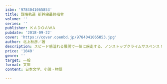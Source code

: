 ```yaml
---
isbn: '9784041065853'
title: 謀略軌道 新幹線最終指令
volume: ''
series: ''
publisher: ＫＡＤＯＡＷＡ
pubdate: '2018-09-22'
cover: 'https://cover.openbd.jp/9784041065853.jpg'
author: 北上秋彦／著
description: スピード感溢れる展開で一気に疾走する、ノンストップクライムサスペンス！
price: '1040'
genre: ''
target: 一般
format: 文庫
content: 日本文学、小説・物語

---
```

